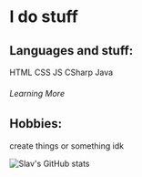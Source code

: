# I do stuff

## Languages and stuff:
  HTML
  CSS
  JS
  CSharp
  Java
###### Learning More

## Hobbies:
  create things or something idk
  
  
  
  
  
![Slav's GitHub stats](https://github-readme-stats.vercel.app/api?username=SlavicMan&show_icons=true&theme=tokyonight)
